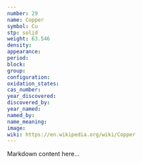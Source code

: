 ```yaml
---
number: 29
name: Copper
symbol: Cu
stp: solid
weight: 63.546
density:
appearance:
period:
block:
group:
configuration:
oxidation_states:
cas_number:
year_discovered:
discovered_by:
year_named:
named_by:
name_meaning:
image:
wiki: https://en.wikipedia.org/wiki/Copper
---
```


Markdown content here...
